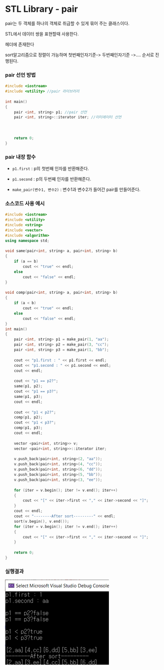 # STL Library - pair

pair는 두 객체를 하나의 객체로 취급할 수 있게 묶어 주는 클래스이다.

STL에서 데이터 쌍을 표현할때 사용한다.

<utility> 헤더에 존재한다

sort알고리즘으로 정렬이 가능하며 첫번째인자기준-> 두번째인자기준 ->.... 순서로 진행된다.

### pair 선언 방법

```c++
#include <iostream>
#include <utility> //pair 라이브러리

int main()
{
	pair <int, string> p1; //pair 선언
    pair <int, string>::iterator iter; //이터레이터 선언
    


	return 0;
}
```

### pair 내장 함수

* `p1.first` : p의 첫번째 인자를 반환해준다.



* `p1.second` : p의 두번째 인자를 반환해준다.



* `make_pair(변수1, 변수2)` : 변수1과 변수2가 들어간 pair를 만들어준다.



### 소스코드 사용 예시

```c++
#include <iostream>
#include <utility>
#include <string>
#include <vector>
#include <algorithm>
using namespace std;

void same(pair<int, string> a, pair<int, string> b)
{
	if (a == b)
		cout << "true" << endl;
	else
		cout << "false" << endl;
}

void comp(pair<int, string> a, pair<int, string> b)
{
	if (a < b)
		cout << "true" << endl;
	else
		cout << "false" << endl;
}
int main()
{
	pair <int, string> p1 = make_pair(1, "aa");
	pair <int, string> p2 = make_pair(3, "cc");
	pair <int, string> p3 = make_pair(1, "bb");

	cout << "p1.first : " << p1.first << endl;
	cout << "p1.second : " << p1.second << endl;
	cout << endl;

	cout << "p1 == p2?";
	same(p1, p2);
	cout << "p1 == p3?";
	same(p1, p3);
	cout << endl;

	cout << "p1 < p2?";
	comp(p1, p2);
	cout << "p1 < p3?";
	comp(p1, p3);
	cout << endl;

	vector <pair<int, string>> v;
	vector <pair<int, string>>::iterator iter;

	v.push_back(pair<int, string>(2, "aa"));
	v.push_back(pair<int, string>(4, "cc"));
	v.push_back(pair<int, string>(6, "dd"));
	v.push_back(pair<int, string>(5, "bb"));
	v.push_back(pair<int, string>(3, "ee"));

	for (iter = v.begin(); iter != v.end(); iter++)
	{
		cout << "[" << iter->first << "," << iter->second << "]";
	}
	cout << endl;
	cout << "--------After sort---------" << endl;
	sort(v.begin(), v.end());
	for (iter = v.begin(); iter != v.end(); iter++)
	{
		cout << "[" << iter->first << "," << iter->second << "]";
	}

	return 0;
}
```



### 실행결과

![실행결과](./algorithm_concept_note/img/pair_ex.png)  
